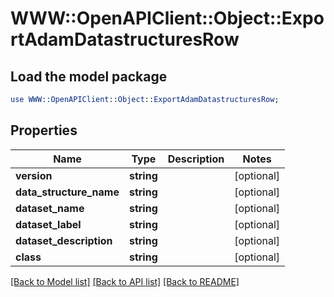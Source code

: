 # WWW::OpenAPIClient::Object::ExportAdamDatastructuresRow

## Load the model package
```perl
use WWW::OpenAPIClient::Object::ExportAdamDatastructuresRow;
```

## Properties
Name | Type | Description | Notes
------------ | ------------- | ------------- | -------------
**version** | **string** |  | [optional] 
**data_structure_name** | **string** |  | [optional] 
**dataset_name** | **string** |  | [optional] 
**dataset_label** | **string** |  | [optional] 
**dataset_description** | **string** |  | [optional] 
**class** | **string** |  | [optional] 

[[Back to Model list]](../README.md#documentation-for-models) [[Back to API list]](../README.md#documentation-for-api-endpoints) [[Back to README]](../README.md)


